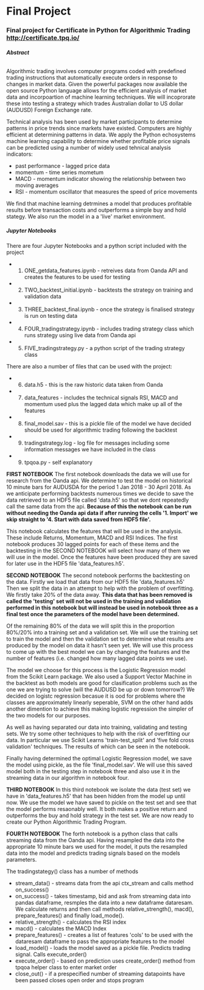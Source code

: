 # Final Project

### **Final project for Certificate in Python for Algorithmic Trading http://certificate.tpq.io/**

###### **Abstract**
Algorithmic trading involves computer programs coded with predefined trading instructions that automatically execute orders in response to changes in market data. Given the powerful packages now available the open source Python language allows for the efficient analysis of market data and incorpoartion of machine learning techniques. We will incoprorate these into testing a strategy which trades Australian dollar to US dollar (AUDUSD) Foreign Exchange rate.

Technical analysis has been used by market participants to determine patterns in price trends since markets have existed. Computers are highly efficient at determining patterns in data. We apply the Python echosystems machine learning capability to determine whether profitable price signals can be predicted using a number of widely used tehnical analysis indicators:

- past performance - lagged price data
- momentum - time series mometum
- MACD - momentum indicator showing the relationship between two moving averages
- RSI - momentum oscillator that measures the speed of price movements

We find that machine learning detrmines a model that produces profitable results before transaction costs and outperforms a simple buy and hold stategy. We also run the model in a a 'live' market environment.

##### **Jupyter Notebooks**

There are four Jupyter Notebooks and a python script included with the project

- 1) ONE_getdata_features.ipynb - retreives data from Oanda API and creates the features to be used for testing
- 2) TWO_backtest_initial.ipynb - backtests the strategy on training and validation data
- 3) THREE_backtest_final.ipynb - once the strategy is finalised strategy is run on testing data
- 4) FOUR_tradingstrategy.ipynb - includes trading strategy class which runs strategy using live data from Oanda api
- 5) FIVE_tradingstrategy.py - a python script of the trading strategy class

There are also a number of files that can be used with the project:

- 6) data.h5 - this is the raw historic data taken from Oanda
- 7) data_features - includes the technical signals RSI, MACD and momentum used plus the lagged data which make up all of the features
- 8) final_model.sav - this is a pickle file of the model we have decided should be used for algorithmic trading following the backtest
- 9) tradingstrategy.log - log file for messages including some information messages we have included in the class     
- 9) tpqoa.py - self explanatory

**FIRST NOTEBOOK**
The first notebook downloads the data we will use for research from the Oanda api. We determine to test the model on historical 10 minute bars for AUDUSDA for the period 1 Jan 2018 - 30 April 2018. As we anticipate performing backtests numerous times we decide to save the data retrieved to an HDF5 file called 'data.h5' so that we dont repeatedly call the same data from the api. **Because of this the notebook can be run without needing the Oanda api data if after running the cells '1. Import' we skip straight to '4. Start with data saved from HDF5 file'.**

This notebook calculates the features that will be used in the analysis. These include Returns, Momentum, MACD and RSI Indices. The first notebook produces 30 lagged points for each of these items and the backtesting in the SECOND NOTEBOOK will select how many of them we will use in the model. Once the features have been produced they are saved for later use in the HDF5 file 'data_features.h5'.

**SECOND NOTEBOOK**
The second notebook performs the backtesting on the data. Firstly we load that data from our HDF5 file 'data_features.h5' Then we split the data in an attempt to help with the problem of overfitting. We firstly take 20% of the data away. **This data that has been removed is called the 'testing' set will not be used in the training and validation performed in this notebook but will instead be used in notebook three as a final test once the parameters of the model have been determined.**

Of the remaining 80% of the data we will split this in the proportion 80%/20% into a training set and a validation set. We will use the training set to train the model and then the validation set to determine what results are produced by the model on data it hasn't seen yet. We will use this process to come up with the best model we can by changing the features and the number of features (i.e. changed how many lagged data points we use).

The model we choose for this process is the Logistic Regression model from the Scikit Learn package. We also used a Support Vector Machine in the backtest as both models are good for clasification problems such as the one we are trying to solve (will the AUDUSD be up or down tomorrow?) We decided on logistc regression becasue it is ood for problems where the classes are approximately linearly seperable, SVM on the other hand adds another dimention to achieve this making logistic regression the simpler of the two models for our purposes.

As well as having separated our data into training, validating and testing sets. We try some other techniques to help with the risk of overfitting our data. In particular we use Scikit Learns 'train-test_split' and 'five fold cross validation' techniques. The results of which can be seen in the notebook.

Finally having determined the optimal Logistic Regression model, we save the model using pickle, as the file 'final_model.sav'. We will use this saved model both in the testing step in notebook three and also use it in the streaming data in our algorithm in notebook four.

**THIRD NOTEBOOK**
In this third notebook we isolate the data (test set) we have in 'data_features.h5' that has been hidden from the model up until now. We use the model we have saved to pickle on the test set and see that the model performs resaonably well. It both makes a positive return and outperforms the buy and hold strategy in the test set. We are now ready to create our Python Algorithmic Trading Program.

**FOURTH NOTEBOOK**
The forth notebook is a python class that calls streaming data from the Oanda api. Having resampled the data into the appropriate 10 minute bars we used for the model, it puts the resampled data into the model and predicts trading signals based on the models parameters.

The tradingstategy() class has a number of methods

- stream_data()       - streams data from the api ctx_stream and calls method on_success()
- on_success()        - takes timestamp, bid and ask from streaming data into pandas dataframe, resmples the data into a new dataframe dataresam. We calculate returns and then call methods relative_strength(), macd(), prepare_features() and finally load_mode().
- relative_strength() - calculates the RSI index
- macd()              - calculates the MACD Index
- prepare_features()  - creates a list of features 'cols' to be used with the dataresam dataframe to pass the appropriate features to the model
- load_model()        - loads the model saved as a pickle file. Predicts trading signal. Calls execute_order()
- execute_order()     - based on prediction uses create_order() method from tpqoa helper class to enter market order
- close_out()         - if a prespecified number of streaming datapoints have been passed closes open order and stops program
                